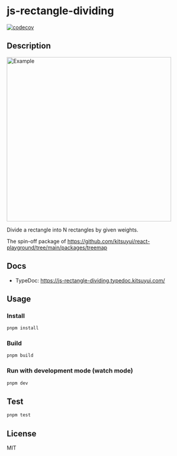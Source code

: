 # js-rectangle-dividing

[![codecov](https://codecov.io/gh/kitsuyui/js-rectangle-dividing/branch/main/graph/badge.svg?token=E6RO7KERTY)](https://codecov.io/gh/kitsuyui/js-rectangle-dividing)

## Description

<img width="444" alt="Example" src="https://github.com/kitsuyui/js-rectangle-dividing/assets/2596972/9f0e4ec7-31e3-48e0-bf67-079d9a327412">

Divide a rectangle into N rectangles by given weights.

The spin-off package of https://github.com/kitsuyui/react-playground/tree/main/packages/treemap

## Docs

- TypeDoc: https://js-rectangle-dividing.typedoc.kitsuyui.com/

## Usage

### Install

```sh
pnpm install
```

### Build

```sh
pnpm build
```

### Run with development mode (watch mode)

```sh
pnpm dev
```

## Test

```sh
pnpm test
```

## License

MIT
